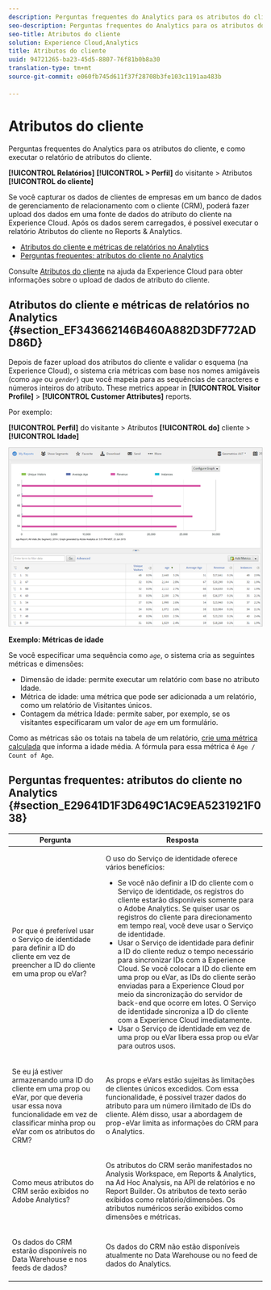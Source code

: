 ```yaml
---
description: Perguntas frequentes do Analytics para os atributos do cliente, e como executar o relatório de atributos do cliente.
seo-description: Perguntas frequentes do Analytics para os atributos do cliente, e como executar o relatório de atributos do cliente.
seo-title: Atributos do cliente
solution: Experience Cloud,Analytics
title: Atributos do cliente
uuid: 94721265-ba23-45d5-8807-76f81b0b8a30
translation-type: tm+mt
source-git-commit: e060fb745d611f37f28708b3fe103c1191aa483b

---
```



# Atributos do cliente

Perguntas frequentes do Analytics para os atributos do cliente, e como executar o relatório de atributos do cliente.

**[!UICONTROL Relatórios]** **[!UICONTROL &gt; Perfil]** do visitante &gt; Atributos **[!UICONTROL do cliente]**

Se você capturar os dados de clientes de empresas em um banco de dados de gerenciamento de relacionamento com o cliente (CRM), poderá fazer upload dos dados em uma fonte de dados do atributo do cliente na Experience Cloud. Após os dados serem carregados, é possível executar o relatório Atributos do cliente no Reports &amp; Analytics.

* [Atributos do cliente e métricas de relatórios no Analytics](../../../components/c-variables/dimensionslist/reports-customer-attributes.md#section_EF343662146B460A882D3DF772ADD86D)
* [Perguntas frequentes: atributos do cliente no Analytics](../../../components/c-variables/dimensionslist/reports-customer-attributes.md#section_E29641D1F3D649C1AC9EA5231921F038)

Consulte [Atributos do cliente](https://marketing.adobe.com/resources/help/en_US/mcloud/index.html?f=attributes) na ajuda da Experience Cloud para obter informações sobre o upload de dados de atributo do cliente.

## Atributos do cliente e métricas de relatórios no Analytics {#section_EF343662146B460A882D3DF772ADD86D}

Depois de fazer upload dos atributos do cliente e validar o esquema (na Experience Cloud), o sistema cria métricas com base nos nomes amigáveis (como *`age`* ou *`gender`*) que você mapeia para as sequências de caracteres e números inteiros do atributo. These metrics appear in **[!UICONTROL Visitor Profile]** &gt; **[!UICONTROL Customer Attributes]** reports.

Por exemplo:

**[!UICONTROL Perfil]** do visitante &gt; Atributos **[!UICONTROL do]** cliente &gt; **[!UICONTROL Idade]**

![](assets/report_age.png)

**Exemplo: Métricas de idade**

Se você especificar uma sequência como *`age`*, o sistema cria as seguintes métricas e dimensões:

* Dimensão de idade: permite executar um relatório com base no atributo Idade.
* Métrica de idade: uma métrica que pode ser adicionada a um relatório, como um relatório de Visitantes únicos.
* Contagem da métrica Idade: permite saber, por exemplo, se os visitantes especificaram um valor de *`age`* em um formulário.

Como as métricas são os totais na tabela de um relatório, [crie uma métrica calculada](https://marketing.adobe.com/resources/help/en_US/analytics/calcmetrics/) que informa a idade média. A fórmula para essa métrica é `Age / Count of Age`.

## Perguntas frequentes: atributos do cliente no Analytics {#section_E29641D1F3D649C1AC9EA5231921F038}

<table id="table_88631069013B408EBB0A810657662B36"> 
 <thead> 
  <tr> 
   <th colname="col1" class="entry"> Pergunta </th> 
   <th colname="col2" class="entry"> Resposta </th> 
  </tr> 
 </thead>
 <tbody> 
  <tr> 
   <td colname="col1"> <p>Por que é preferível usar o Serviço de identidade para definir a ID do cliente em vez de preencher a ID do cliente em uma prop ou eVar? </p> </td> 
   <td colname="col2"> <p>O uso do Serviço de identidade oferece vários benefícios: </p> 
    <ul id="ul_5D3659604D43419F9CA5920B4F93728E"> 
     <li id="li_BA2EF0715C5A47EFAFA7191CFAD088A4">Se você não definir a ID do cliente com o Serviço de identidade, os registros do cliente estarão disponíveis somente para o Adobe Analytics. Se quiser usar os registros do cliente para direcionamento em tempo real, você deve usar o Serviço de identidade. </li> 
     <li id="li_228358684E474A298E39578D427BF932">Usar o Serviço de identidade para definir a ID do cliente reduz o tempo necessário para sincronizar IDs com a Experience Cloud. Se você colocar a ID do cliente em uma prop ou eVar, as IDs do cliente serão enviadas para a Experience Cloud por meio da sincronização do servidor de back-end que ocorre em lotes. O Serviço de identidade sincroniza a ID do cliente com a Experience Cloud imediatamente. </li> 
     <li id="li_BCF28219E4014FCF9F747C3D8D270526"> Usar o Serviço de identidade em vez de uma prop ou eVar libera essa prop ou eVar para outros usos. </li> 
    </ul> </td> 
  </tr> 
  <tr> 
   <td colname="col1"> <p>Se eu já estiver armazenando uma ID do cliente em uma prop ou eVar, por que deveria usar essa nova funcionalidade em vez de classificar minha prop ou eVar com os atributos do CRM? </p> </td> 
   <td colname="col2"> <p>As props e eVars estão sujeitas às limitações de clientes únicos excedidos. Com essa funcionalidade, é possível trazer dados do atributo para um número ilimitado de IDs do cliente. Além disso, usar a abordagem de prop-eVar limita as informações do CRM para o Analytics. </p> </td> 
  </tr> 
  <tr> 
   <td colname="col1"> <p>Como meus atributos do CRM serão exibidos no Adobe Analytics? </p> </td> 
   <td colname="col2"> <p>Os atributos do CRM serão manifestados no Analysis Workspace, em Reports &amp; Analytics, na Ad Hoc Analysis, na API de relatórios e no Report Builder. Os atributos de texto serão exibidos como relatório/dimensões. Os atributos numéricos serão exibidos como dimensões e métricas. </p> </td> 
  </tr> 
  <tr> 
   <td colname="col1"> <p>Os dados do CRM estarão disponíveis no Data Warehouse e nos feeds de dados? </p> </td> 
   <td colname="col2"> <p>Os dados do CRM não estão disponíveis atualmente no Data Warehouse ou no feed de dados do Analytics. </p> </td> 
  </tr> 
 </tbody> 
</table>

